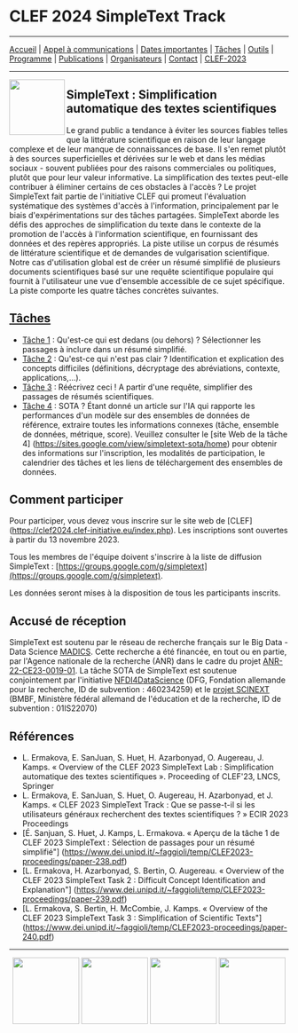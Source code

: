 # CLEF 2024 SimpleText Track

---

[Accueil](./) | [Appel à communications](./CFD.md) | [Dates importantes](./dates.md) | [Tâches](./taches.md)  | [Outils](./outils.md) | 
[Programme](./programme.md) | [Publications](./publications.md) | [Organisateurs](./organisateurs.md) | [Contact](./contact.md) | [CLEF-2023](https://simpletext-project.com/2023/clef/)


---

<img align="left" src="https://github.com/simpletext-madics/2021/blob/main/clef/simpletext-logo-blue.png?raw=true" width="100"/>  

## SimpleText : Simplification automatique des textes scientifiques

Le grand public a tendance à éviter les sources fiables telles que la littérature scientifique en raison de leur langage complexe et de leur manque de connaissances de base. Il s'en remet plutôt à des sources superficielles et dérivées sur le web et dans les médias sociaux - souvent publiées pour des raisons commerciales ou politiques, plutôt que pour leur valeur informative. La simplification des textes peut-elle contribuer à éliminer certains de ces obstacles à l'accès ? Le projet SimpleText fait partie de l'initiative CLEF qui promeut l'évaluation systématique des systèmes d'accès à l'information, principalement par le biais d'expérimentations sur des tâches partagées. SimpleText aborde les défis des approches de simplification du texte dans le contexte de la promotion de l'accès à l'information scientifique, en fournissant des données et des repères appropriés. La piste utilise un corpus de résumés de littérature scientifique et de demandes de vulgarisation scientifique. Notre cas d'utilisation global est de créer un résumé simplifié de plusieurs documents scientifiques basé sur une requête scientifique populaire qui fournit à l'utilisateur une vue d'ensemble accessible de ce sujet spécifique.
La piste comporte les quatre tâches concrètes suivantes.
 
## [Tâches](./taches)
- [Tâche 1](./taches) : Qu'est-ce qui est dedans (ou dehors) ? Sélectionner les passages à inclure dans un résumé simplifié.
- [Tâche 2](./taches) : Qu'est-ce qui n'est pas clair ? Identification et explication des concepts difficiles (définitions, décryptage des abréviations, contexte, applications,...).
- [Tâche 3](./taches) : Réécrivez ceci ! A partir d'une requête, simplifier des passages de résumés scientifiques.
- [Tâche 4](./taches) : SOTA ? Étant donné un article sur l'IA qui rapporte les performances d'un modèle sur des ensembles de données de référence, extraire toutes les informations connexes (tâche, ensemble de données, métrique, score). Veuillez consulter le [site Web de la tâche 4] (https://sites.google.com/view/simpletext-sota/home) pour obtenir des informations sur l'inscription, les modalités de participation, le calendrier des tâches et les liens de téléchargement des ensembles de données.

## Comment participer
Pour participer, vous devez vous inscrire sur le site web de [CLEF] (https://clef2024.clef-initiative.eu/index.php). Les inscriptions sont ouvertes à partir du 13 novembre 2023.

Tous les membres de l'équipe doivent s'inscrire à la liste de diffusion SimpleText :
[https://groups.google.com/g/simpletext](https://groups.google.com/g/simpletext). 

Les données seront mises à la disposition de tous les participants inscrits.

## Accusé de réception  

SimpleText est soutenu par le réseau de recherche français sur le Big Data - Data Science [MADICS](https://www.madics.fr/). Cette recherche a été financée, en tout ou en partie, par l'Agence nationale de la recherche (ANR) dans le cadre du projet [ANR-22-CE23-0019-01](https://anr.fr/Project-ANR-22-CE23-0019). La tâche SOTA de SimpleText est soutenue conjointement par l'initiative [NFDI4DataScience](https://www.nfdi4datascience.de/) (DFG, Fondation allemande pour la recherche, ID de subvention : 460234259) et le [projet SCINEXT](https://scinext-project.github.io/) (BMBF, Ministère fédéral allemand de l'éducation et de la recherche, ID de subvention : 01lS22070)

## Références  

- L. Ermakova, E. SanJuan, S. Huet, H. Azarbonyad, O. Augereau, J. Kamps. « Overview of the CLEF 2023 SimpleText Lab : Simplification automatique des textes scientifiques ». Proceeding of CLEF'23, LNCS, Springer
- L. Ermakova, E. SanJuan, S. Huet, O. Augereau, H. Azarbonyad, et J. Kamps. « CLEF 2023 SimpleText Track : Que se passe-t-il si les utilisateurs généraux recherchent des textes scientifiques ? » ECIR 2023 Proceedings
- [É. Sanjuan, S. Huet, J. Kamps, L. Ermakova. « Aperçu de la tâche 1 de CLEF 2023 SimpleText : Sélection de passages pour un résumé simplifié"] (https://www.dei.unipd.it/~faggioli/temp/CLEF2023-proceedings/paper-238.pdf)
- [L. Ermakova, H. Azarbonyad, S. Bertin, O. Augereau. « Overview of the CLEF 2023 SimpleText Task 2 : Difficult Concept Identification and Explanation"] (https://www.dei.unipd.it/~faggioli/temp/CLEF2023-proceedings/paper-239.pdf)
- [L. Ermakova, S. Bertin, H. McCombie, J. Kamps. « Overview of the CLEF 2023 SimpleText Task 3 : Simplification of Scientific Texts"] (https://www.dei.unipd.it/~faggioli/temp/CLEF2023-proceedings/paper-240.pdf)

---


<div align="center">
 <a href="https://anr.fr/Projet-ANR-22-CE23-0019"><img src="../en/img/ANR-logo-2021-complet.jpg" height="120"></a>
 <a href="https://www.madics.fr/actions/simpletext/"><img src="en/img/Logo-CNRS-MaDICS.jpg" height="120"></a>
 <a href="https://www.clef-initiative.eu/"><img src="en/img/clef-logo.png" height="120"></a>
 <a href="https://clef2024.clef-initiative.eu/"><img src="en/img/clef2024.png" height="120"></a>
</div>
